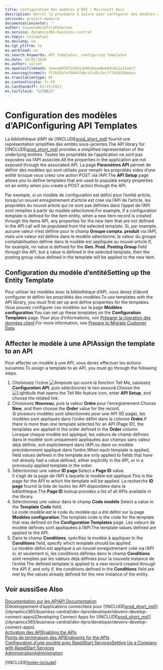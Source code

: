 ```yaml
---
title: Configuration des modèles d’API | Microsoft Docs
description: Décrit la procédure à suivre pour configurer des modèles d’API pour Dynamics 365 Business Central.
services: project-madeira
documentationcenter: ''
author: SusanneWindfeldPedersen
ms.service: dynamics365-business-central
ms.topic: conceptual
ms.devlang: na
ms.tgt_pltfrm: na
ms.workload: na
ms.search.keywords: API templates, configuring templates
ms.date: 10/01/2020
ms.author: solsen
ms.openlocfilehash: 3eeea8976f224911b95e0aad8e084c6a1a13a9c7
ms.sourcegitcommit: ff2b55b7e790447e0c1fcd5c2ec7f7610338ebaa
ms.translationtype: HT
ms.contentlocale: fr-FR
ms.lasthandoff: 02/15/2021
ms.locfileid: "5378622"
---
```

# <a name="configuring-api-templates"></a><span data-ttu-id="0f5e4-103">Configuration des modèles d’API</span><span class="sxs-lookup"><span data-stu-id="0f5e4-103">Configuring API Templates</span></span>
<span data-ttu-id="0f5e4-104">La bibliothèque d’API de [!INCLUDE[prod_short_md](includes/prod_short.md)] fournit une représentation simplifiée des entités sous-jacentes.</span><span class="sxs-lookup"><span data-stu-id="0f5e4-104">The API library for [!INCLUDE[prod_short_md](includes/prod_short.md)] provides a simplified representation of the underlying entities.</span></span> <span data-ttu-id="0f5e4-105">Toutes les propriétés de l’application ne sont pas exposées via l’API associée.</span><span class="sxs-lookup"><span data-stu-id="0f5e4-105">All the properties in the application are not exposed through the associated API.</span></span> <span data-ttu-id="0f5e4-106">La page **Paramètres API** permet de définir des modèles qui sont utilisés pour remplir les propriétés vides d’une entité lorsque vous créez une action POST via l’API.</span><span class="sxs-lookup"><span data-stu-id="0f5e4-106">The **API Setup** page allows you to define templates that are used to populate empty properties on an entity when you create a POST action through the API.</span></span> 

<span data-ttu-id="0f5e4-107">Par exemple, si un modèle de configuration est défini pour l’entité article, lorsqu’un nouvel enregistrement d’article est créé via l’API de l’article, les propriétés du nouvel article qui ne sont pas définies dans l’appel de l’API sont remplies à partir du modèle sélectionné.</span><span class="sxs-lookup"><span data-stu-id="0f5e4-107">For example, if a configuration template is defined for the item entity, when a new item record is created through the items API, any properties for the new item that are not defined in the API call will be populated from the selected template.</span></span> <span data-ttu-id="0f5e4-108">Si, par exemple, aucune valeur n’est définie pour le champ **Groupe compta. produit** via l’API, mais une valeur est définie dans le modèle sélectionné, la valeur du groupe comptabilisation définie dans le modèle est appliquée au nouvel article.</span><span class="sxs-lookup"><span data-stu-id="0f5e4-108">If, for example, no value is defined for the **Gen. Prod. Posting Group** field through the API, but a value is defined in the selected template, then the posting group value defined in the template will be applied to the new item.</span></span> 

## <a name="setting-up-the-entity-template"></a><span data-ttu-id="0f5e4-109">Configuration du modèle d’entité</span><span class="sxs-lookup"><span data-stu-id="0f5e4-109">Setting up the Entity Template</span></span>
<span data-ttu-id="0f5e4-110">Pour utiliser les modèles avec la bibliothèque d’API, vous devez d’abord configurer et définir les propriétés des modèles.</span><span class="sxs-lookup"><span data-stu-id="0f5e4-110">To use templates with the API library, you must first set up and define properties for the templates.</span></span> <span data-ttu-id="0f5e4-111">Vous pouvez configurer ces modèles sur la page **Modèles configuration**.</span><span class="sxs-lookup"><span data-stu-id="0f5e4-111">You can set up these templates on the **Configuration Templates** page.</span></span> <span data-ttu-id="0f5e4-112">Pour plus d’informations, voir [Préparer la migration des données client](admin-use-templates-to-prepare-customer-data-for-migration.md).</span><span class="sxs-lookup"><span data-stu-id="0f5e4-112">For more information, see [Prepare to Migrate Customer Data](admin-use-templates-to-prepare-customer-data-for-migration.md).</span></span> 

## <a name="assign-the-template-to-an-api"></a><span data-ttu-id="0f5e4-113">Affecter le modèle à une API</span><span class="sxs-lookup"><span data-stu-id="0f5e4-113">Assign the template to an API</span></span>

<span data-ttu-id="0f5e4-114">Pour affecter un modèle à une API, vous devez effectuer les actions suivantes.</span><span class="sxs-lookup"><span data-stu-id="0f5e4-114">To assign a template to an API, you must go through the following steps.</span></span>

1. <span data-ttu-id="0f5e4-115">Choisissez l’icône ![Ampoule qui ouvre la fonction Tell Me](media/ui-search/search_small.png "Dites-moi ce que vous voulez faire"), saisissez **Configuration API**, puis sélectionnez le lien associé.</span><span class="sxs-lookup"><span data-stu-id="0f5e4-115">Choose the ![Lightbulb that opens the Tell Me feature](media/ui-search/search_small.png "Tell me what you want to do") icon, enter **API Setup**, and choose the related link.</span></span>
2. <span data-ttu-id="0f5e4-116">Choisissez **Nouveau**, puis la valeur **Ordre** pour l’enregistrement.</span><span class="sxs-lookup"><span data-stu-id="0f5e4-116">Choose **New**, and then choose the **Order** value for the record.</span></span>  
<span data-ttu-id="0f5e4-117">Si plusieurs modèles sont sélectionnés pour une API (ID page), les modèles sont appliqués dans l’ordre défini dans la colonne **Ordre**.</span><span class="sxs-lookup"><span data-stu-id="0f5e4-117">If there is more than one template selected for an API (Page ID), the templates are applied in the order defined in the **Order** column.</span></span>   
<span data-ttu-id="0f5e4-118">Lorsque chaque modèle est appliqué, les valeurs de champ définies dans le modèle sont uniquement appliquées aux champs sans valeur déjà définie, soit explicitement dans l’API ou dans un modèle précédemment appliqué dans l’ordre.</span><span class="sxs-lookup"><span data-stu-id="0f5e4-118">When each template is applied, field values defined in the template are only applied to fields that have not already had a value defined, either explicitly in the API, or in a previously applied template in the order.</span></span> 
3. <span data-ttu-id="0f5e4-119">Sélectionnez une valeur **ID page**.</span><span class="sxs-lookup"><span data-stu-id="0f5e4-119">Select a **Page ID** value.</span></span>  
<span data-ttu-id="0f5e4-120">Il s’agit de la page de l’API à laquelle le modèle est appliqué.</span><span class="sxs-lookup"><span data-stu-id="0f5e4-120">This is the page for the API to which the template will be applied.</span></span> <span data-ttu-id="0f5e4-121">La recherche **ID page** fournit la liste de toutes les API disponibles dans la bibliothèque.</span><span class="sxs-lookup"><span data-stu-id="0f5e4-121">The **Page ID** lookup provides a list of all APIs available in the library.</span></span>
4. <span data-ttu-id="0f5e4-122">Sélectionnez une valeur dans le champ **Code modèle**.</span><span class="sxs-lookup"><span data-stu-id="0f5e4-122">Select a value in the **Template Code** field.</span></span>  
<span data-ttu-id="0f5e4-123">Le code modèle est le code du modèle qui a été défini sur la page **Modèles configuration**.</span><span class="sxs-lookup"><span data-stu-id="0f5e4-123">The template code is the code for the template that was defined on the **Configuration Templates** page.</span></span> <span data-ttu-id="0f5e4-124">Les valeurs de modèle définies sont appliquées à l’API.</span><span class="sxs-lookup"><span data-stu-id="0f5e4-124">The template values defined are applied to the API.</span></span> 
5. <span data-ttu-id="0f5e4-125">Dans le champ **Conditions**, spécifiez le modèle à appliquer.</span><span class="sxs-lookup"><span data-stu-id="0f5e4-125">In the **Conditions** field, specify which template should be applied.</span></span>  
<span data-ttu-id="0f5e4-126">Le modèle défini est appliqué à un nouvel enregistrement créé via l’API si, et seulement si, les conditions définies dans le champ **Conditions** sont remplies par les valeurs déjà définies pour la nouvelle instance de l’entité.</span><span class="sxs-lookup"><span data-stu-id="0f5e4-126">The defined template is applied to a new record created through the API if, and only if, the conditions defined in the **Conditions** field are met by the values already defined for the new instance of the entity.</span></span>

## <a name="see-also"></a><span data-ttu-id="0f5e4-127">Voir aussi</span><span class="sxs-lookup"><span data-stu-id="0f5e4-127">See Also</span></span>
[<span data-ttu-id="0f5e4-128">Documentation sur les API</span><span class="sxs-lookup"><span data-stu-id="0f5e4-128">API Documentation</span></span>](/dynamics-nav/fin-graph)  
<span data-ttu-id="0f5e4-129">[Développement d’applications connectées pour [!INCLUDE[prod_short_md](includes/prod_short.md)]](/dynamics365/business-central/dev-itpro/developer/devenv-develop-connect-apps)</span><span class="sxs-lookup"><span data-stu-id="0f5e4-129">[Developing Connect Apps for [!INCLUDE[prod_short_md](includes/prod_short.md)]](/dynamics365/business-central/dev-itpro/developer/devenv-develop-connect-apps)</span></span>  
[<span data-ttu-id="0f5e4-130">Activation des API</span><span class="sxs-lookup"><span data-stu-id="0f5e4-130">Enabling the APIs</span></span>](/dynamics-nav/enabling-apis-for-dynamics-nav)  
[<span data-ttu-id="0f5e4-131">Points de terminaison des API</span><span class="sxs-lookup"><span data-stu-id="0f5e4-131">Endpoints for the APIs</span></span>](/dynamics-nav/endpoints-apis-for-dynamics)  
[<span data-ttu-id="0f5e4-132">Configuration d’une société avec RapidStart Services</span><span class="sxs-lookup"><span data-stu-id="0f5e4-132">Setting Up a Company with RapidStart Services</span></span>](admin-set-up-a-company-with-rapidstart.md)  
[<span data-ttu-id="0f5e4-133">Administration</span><span class="sxs-lookup"><span data-stu-id="0f5e4-133">Administration</span></span>](admin-setup-and-administration.md)

[!INCLUDE[footer-include](includes/footer-banner.md)]